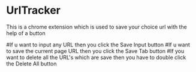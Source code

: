# UrlTracker

This is a chrome extension which is used to save your choice url with the help of a button

#If u want to input any URL then you click the Save Input button
#If u want to save the current page URL then you click the Save Tab button
#If you want to delete all the URL's which are save then you have to double click the Delete All button
